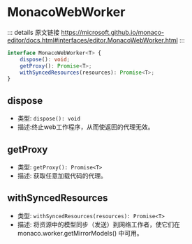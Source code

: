# MonacoWebWorker

<backTop />
        
::: details 原文链接
https://microsoft.github.io/monaco-editor/docs.html#interfaces/editor.MonacoWebWorker.html
:::

```ts
interface MonacoWebWorker<T> {
    dispose(): void;
    getProxy(): Promise<T>;
    withSyncedResources(resources): Promise<T>;
}
```

## dispose
- 类型: `dispose(): void`
- 描述:终止web工作程序，从而使返回的代理无效。


## getProxy
- 类型: `getProxy(): Promise<T>`
- 描述: 获取任意加载代码的代理。

## withSyncedResources
- 类型: `withSyncedResources(resources): Promise<T>`
- 描述: 将资源中的模型同步（发送）到网络工作者，使它们在 monaco.worker.getMirrorModels() 中可用。

